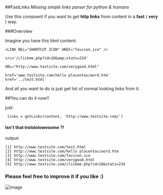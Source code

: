 ##FastLinks
*Missing simple links parser for python & humans*

Use this compoent if you want to get **http links** from content in a **fast** ( **very** ) way.

###Overview

Imagine you have this html content:
	
	<LINK REL="SHORTCUT ICON" HREF="favicon.ico" />
	
	src='/clickme.php?id=10&amp;stats=23d'

    URL="http://www.testsite.com/verygood.html"

    href='www.testsite.com/hello placentas/word.htm'
    href='../test.html'
    
	
And all you want to do is just get list of normal looking links from it.

##You can do it now!!

just:

	 links = getLinks(content, 'http://www.testsite.com/')

#### Isn't that trolololowesome ?!

output:

	[1] http://www.testsite.com/test.html
	[2] http://www.testsite.com/hello placentas/word.htm
	[3] http://www.testsite.com/favicon.ico
	[4] http://www.testsite.com/verygood.html
	[5] http://www.testsite.com/clickme.php?id=10&stats=23d

### Please feel free to improve it if you like :)

![image](http://img193.imageshack.us/img193/5605/tumblrlznr805hcb1r3zat8.png)

